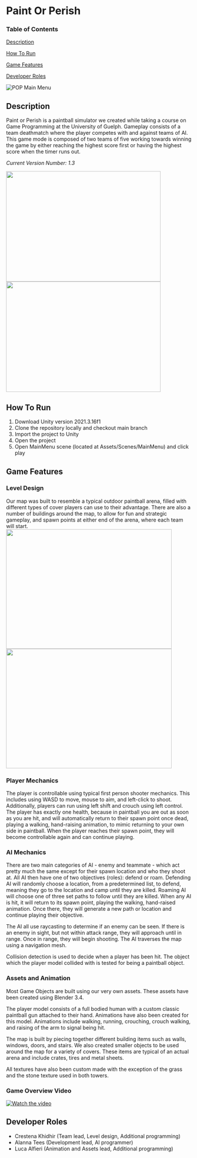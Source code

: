 # Paint Or Perish 
### Table of Contents
[Description](https://github.com/CK-28/PaintOrPerish#description)

[How To Run](https://github.com/CK-28/PaintOrPerish#how-to-run)

[Game Features](https://github.com/CK-28/PaintOrPerish#game-features)

[Developer Roles](https://github.com/CK-28/PaintOrPerish#developer-roles)

![POP Main Menu](https://github.com/CK-28/PaintOrPerish/assets/59154699/3dbc1312-d15a-4295-93d9-5cd7f13314e6)

## Description
Paint or Perish is a paintball simulator we created while taking a course on Game Programming at the University of Guelph. Gameplay consists of a team deathmatch where the player competes with and against teams of AI. This game mode is composed of two teams of five working towards winning the game by either reaching the highest score first or having the highest score when the timer runs out.

*Current Version Number: 1.3*

<img src="https://github.com/CK-28/PaintOrPerish/assets/59154699/846859f6-ba0b-4d5c-b98c-be2ed0cf5193"  width="420" height="300">
<img src="https://github.com/CK-28/PaintOrPerish/assets/59154699/a801f6b4-7808-4bc1-81a1-f8e7eeaa8a68"  width="420" height="300"> 

## How To Run
1. Download Unity version 2021.3.16f1
2. Clone the repository locally and checkout main branch
3. Import the project to Unity
4. Open the project
5. Open MainMenu scene (located at Assets/Scenes/MainMenu) and click play

## Game Features
### Level Design
Our map was built to resemble a typical outdoor paintball arena, filled with different types of cover players can use to their advantage. There are also a number of buildings around the map, to allow for fun and strategic gameplay, and spawn points at either end of the arena, where each team will start.
<img src="https://user-images.githubusercontent.com/59154699/235538138-8202b836-0da2-4ab5-aa39-a68688b8f3c5.png"  width="450" height="325"> <img src="https://user-images.githubusercontent.com/59154699/235538148-c647bacb-51b2-4d34-bfcb-f2dcd40672da.png"  width="450" height="325"> 
### Player Mechanics
The player is controllable using typical first person shooter mechanics. This includes using WASD to move, mouse to aim, and left-click to shoot. Additionally, players can run using left shift and crouch using left control. The player has exactly one health, because in paintball you are out as soon as you are hit, and will automatically return to their spawn point once dead, playing a walking, hand-raising animation, to mimic returning to your own side in paintball. When the player reaches their spawn point, they will become controllable again and can continue playing.
### AI Mechanics
There are two main categories of AI - enemy and teammate - which act pretty much the same except for their spawn location and who they shoot at. All AI then have one of two objectives (roles): defend or roam. Defending AI will randomly choose a location, from a predetermined list, to defend, meaning they go to the location and camp until they are killed. Roaming AI will choose one of three set paths to follow until they are killed. When any AI is hit, it will return to its spawn point, playing the walking, hand-raised animation. Once there, they will generate a new path or location and continue playing their objective. 

The AI all use raycasting to determine if an enemy can be seen. If there is an enemy in sight, but not within attack range, they will approach until in range. Once in range, they will begin shooting. The AI traverses the map using a navigation mesh.

Collision detection is used to decide when a player has been hit. The object which the player model collided with is tested for being a paintball object.
### Assets and Animation
Most Game Objects are built using our very own assets. These assets have been created using Blender 3.4.

The player model consists of a full bodied human with a custom classic paintball gun attached to their hand. Animations have also been created for this model. Animations include walking, running, crouching, crouch walking, and raising of the arm to signal being hit.

The map is built by piecing together different building items such as walls, windows, doors, and stairs. We also created smaller objects to be used around the map for a variety of covers. These items are typical of an actual arena and include crates, tires and metal sheets.

All textures have also been custom made with the exception of the grass and the stone texture used in both towers.
### Game Overview Video
[![Watch the video](https://img.youtube.com/vi/pJUpNNwzNqc/maxresdefault.jpg)](https://youtu.be/pJUpNNwzNqc)

## Developer Roles
 - Crestena Khidhir (Team lead, Level design, Additional programming)
 - Alanna Tees (Development lead, AI programmer)
 - Luca Alfieri (Animation and Assets lead, Additional programming)
